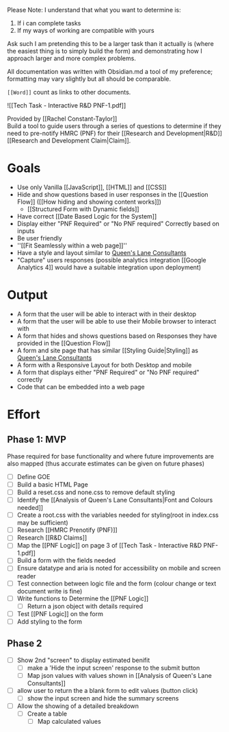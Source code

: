 Please Note:
I understand that what you want to determine is: 
1. If i can complete tasks 
2. If my ways of working are compatible with yours

Ask such I am pretending this to be a larger task than it actually is (where the easiest thing is to simply build the form) and demonstrating how I approach larger and more complex problems.

All documentation was written with Obsidian.md a tool of my preference; formatting may vary slightly but all should be comparable. 

`[[Word]]` count as links to other documents.

![[Tech Task - Interactive R&D PNF-1.pdf]]


Provided by [[Rachel Constant-Taylor]]  
Build a tool to guide users through a series of questions to determine if they need to pre-notify HMRC (PNF) for their [[Research and Development|R&D]] [[Research and Development Claim|Claim]]. 

# Goals
- Use only Vanilla [[JavaScript]], [[HTML]]  and [[CSS]]
- Hide and show questions based in user responses in the [[Question Flow]] ([[How hiding and showing content works]])
	- [[Structured Form with Dynamic fields]]
- Have correct [[Date Based Logic for the System]]
- Display either "PNF Required" or "No PNF required" Correctly based on inputs
- Be user friendly
- ''[[Fit Seamlessly within a web page]]''
- Have a style and layout similar to [Queen's Lane Consultants](https://queenslc.com/resources/r-and-d-tax-credit-calculator/)
- "Capture" users responses (possible analytics integration [[Google Analytics 4]] would have a suitable integration upon deployment)
# Output
- A form that the user will be able to interact with in their desktop 
- A form that the user will be able to use their Mobile browser to interact with
- A form that hides and shows questions based on Responses they have provided in the [[Question Flow]]
- A form and site page that has similar [[Styling Guide|Styling]] as [Queen's Lane Consultants](https://queenslc.com/resources/r-and-d-tax-credit-calculator/)
- A form with a Responsive Layout for both Desktop and mobile
- A form that displays either "PNF Required" or "No PNF required" correctly
- Code that can be embedded into a web page
# Effort
## Phase 1: MVP
Phase required for base functionality and where future improvements are also mapped (thus accurate estimates can be given on future phases)

- [ ] Define GOE
- [ ] Build a basic HTML Page
- [ ] Build a reset.css and none.css to remove default styling
- [ ] Identify the [[Analysis of Queen's Lane Consultants|Font and Colours needed]]
- [ ] Create a root.css with the variables needed for styling(root in index.css may be sufficient)
- [ ] Research [[HMRC Prenotify (PNF)]]
- [ ] Research [[R&D Claims]]
- [ ] Map the [[PNF Logic]] on page 3 of [[Tech Task - Interactive R&D PNF-1.pdf]] 
- [ ] Build a form with the fields needed
- [ ] Ensure datatype and aria is noted for accessibility on mobile and screen reader
- [ ] Test connection between logic file and the form (colour change or text document write is fine)
- [ ] Write functions to Determine the [[PNF Logic]]
	- [ ] Return a json object with details required
- [ ] Test [[PNF Logic]] on the form
- [ ] Add styling to the form
## Phase 2
- [ ] Show 2nd "screen" to display estimated benifit
	- [ ] make a 'Hide the input screen' response to the submit button
	- [ ] Map json values with values shown in [[Analysis of Queen's Lane Consultants]] 
- [ ] allow user to return the a blank form to edit values (button click)
	- [ ] show the input screen and hide the summary screens
- [ ] Allow the showing of a detailed breakdown
	- [ ] Create a table
		- [ ] Map calculated values